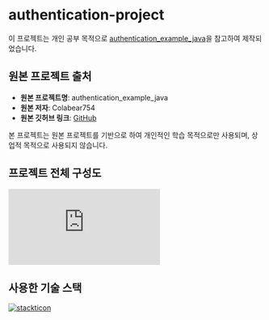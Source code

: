 # authentication-project

이 프로젝트는 개인 공부 목적으로 [authentication_example_java](https://github.com/Colabear754/authentication_example_java)을 참고하여 제작되었습니다.

## 원본 프로젝트 출처

- **원본 프로젝트명**: authentication_example_java
- **원본 저자**: Colabear754
- **원본 깃허브 링크**: [GitHub](https://github.com/Colabear754/authentication_example_java)

본 프로젝트는 원본 프로젝트를 기반으로 하여 개인적인 학습 목적으로만 사용되며, 상업적 목적으로 사용되지 않습니다.




## 프로젝트 전체 구성도

![프로젝트 전체 구성도](https://github.com/jyoonje/authentication-project/files/14995592/drawio.3.pdf)




## 사용한 기술 스택
[![stackticon](https://firebasestorage.googleapis.com/v0/b/stackticon-81399.appspot.com/o/images%2F1713257915734?alt=media&token=eef4ad9b-0159-4ec8-9ce5-63940eab44f4)](https://github.com/msdio/stackticon)

